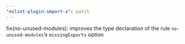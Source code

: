 ```yaml
---
"eslint-plugin-import-x": patch
---
```


fix(no-unused-modules): improves the type declaration of the rule `no-unused-modules`’s `missingExports` option
